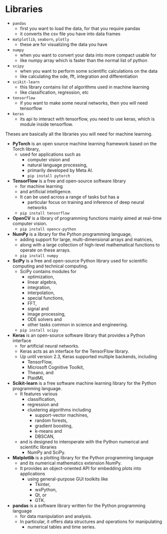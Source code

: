 # Libraries

- `pandas`
    - first you want to load the data, for that you require pandas
    - it converts the csv file you have into data frames
- `matplotlib`, `seaborn`, `plotly`
    - these are for visualizing the data you have
- `numpy`
    - when you want to convert your data into more compact usable for
    - like numpy array which is faster than the normal list of python
- `scipy`
    - when you want to perform some scientific calculations on the data
    - like calculating the ode, fft, integration and differentiation
- `scikit-learn`
    - this library contains list of algorithms used in machine learning
    - like classification, regression, etc
- `tensorflow`
    - if you want to make some neural networks, then you will need tensorflow
- `keras`
    - its api to interact with tensorflow, you need to use keras, which is module inside
    tensorflow.

Theses are basically all the libraries you will need for machine learning.

- **PyTorch** is an open source machine learning framework based on the Torch library,
    - used for applications such as
        - computer vision and
        - natural language processing,
        - primarily developed by Meta AI.
        - `pip install pytorch`
- **TensorFlow** is a free and open-source software library
    - for machine learning
    - and artificial intelligence.
    - It can be used across a range of tasks but has a
        - particular focus on training and inference of deep neural networks
    - `pip install tensorflow`
- **OpenCV** is a library of programming functions mainly aimed at real-time computer vision.
    - `pip install opencv-python`
- **NumPy** is a library for the Python programming language,
    - adding support for large, multi-dimensional arrays and matrices,
    - along with a large collection of high-level mathematical functions to operate on these arrays.
    - `pip install numpy`
- **SciPy** is a free and open-source Python library used for scientific computing and technical computing.
    - SciPy contains modules for
        - optimization,
        - linear algebra,
        - integration,
        - interpolation,
        - special functions,
        - FFT,
        - signal and
        - image processing,
        - ODE solvers and
        - other tasks common in science and engineering.
    - `pip install scipy`
- **Keras** is an open-source software library that provides a Python interface
    - for artificial neural networks.
    - Keras acts as an interface for the TensorFlow library.
    - Up until version 2.3, Keras supported multiple backends, including
        - TensorFlow,
        - Microsoft Cognitive Toolkit,
        - Theano, and
        - PlaidML
- **Scikit-learn** is a free software machine learning library for the Python programming language.
    - It features various
        - classification,
        - regression and
        - clustering algorithms including
            - support-vector machines,
            - random forests,
            - gradient boosting,
            - k-means and
            - DBSCAN,
    - and is designed to interoperate with the Python numerical and scientific libraries
        - NumPy and SciPy.
- **Matplotlib** is a plotting library for the Python programming language
    - and its numerical mathematics extension NumPy.
    - It provides an object-oriented API for embedding plots into applications
        - using general-purpose GUI toolkits like
            - Tkinter,
            - wxPython,
            - Qt, or
            - GTK.
- **pandas** is a software library written for the Python programming language
    - for data manipulation and analysis.
    - In particular, it offers data structures and operations for manipulating
        - numerical tables and time series.
